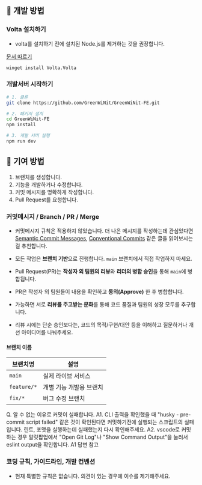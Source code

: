 ## 🚀 개발 방법

### Volta 설치하기

- volta를 설치하기 전에 설치된 Node.js를 제거하는 것을 권장합니다.

[문서 따르기](https://docs.volta.sh/guide/getting-started#windows-installation)

```bash
winget install Volta.Volta
```

### 개발서버 시작하기

```bash
# 1. 클론
git clone https://github.com/GreenWiNit/GreenWiNit-FE.git

# 2. 패키지 설치
cd GreenWiNit-FE
npm install

# 3. 개발 서버 실행
npm run dev
```

## 🤝 기여 방법

1. 브랜치를 생성합니다.
2. 기능을 개발하거나 수정합니다.
3. 커밋 메시지를 명확하게 작성합니다.
4. Pull Request를 요청합니다.

### 커밋메시지 / Branch / PR / Merge

- 커밋메시지 규칙은 적용하지 않았습니다. 더 나은 메시지를 작성하는데 관심있다면 [Semantic Commit Messages](https://gist.github.com/joshbuchea/6f47e86d2510bce28f8e7f42ae84c716), [Conventional Commits](https://www.conventionalcommits.org/ko) 같은 글을 읽어보시는 걸 추천합니다.

- 모든 작업은 **브랜치 기반**으로 진행합니다. `main` 브랜치에서 직접 작업하지 마세요.
- Pull Request(PR)는 **작성자 외 팀원의 리뷰**와 **리더의 병합 승인**을 통해 `main`에 병합됩니다.
- PR은 작성자 외 팀원들이 내용을 확인하고 **동의(Approve)** 한 후 병합합니다.
- 가능하면 서로 **리뷰를 주고받는 문화**를 통해 코드 품질과 팀원의 성장 모두를 추구합니다.
- 리뷰 시에는 단순 승인보다는, 코드의 목적/구현/대안 등을 이해하고 질문하거나 개선 아이디어를 나눠주세요.

#### 브랜치 이름

| 브랜치명    | 설명                    |
| ----------- | ----------------------- |
| `main`      | 실제 라이브 서비스      |
| `feature/*` | 개별 기능 개발용 브랜치 |
| `fix/*`     | 버그 수정 브랜치        |

Q. 알 수 없는 이유로 커밋이 실패합니다.
A1. CLI 출력을 확인했을 때 "husky - pre-commit script failed" 같은 것이 확인된다면 커밋하기전에 실행되는 스크립트의 실패입니다.
린트, 포맷을 실행하는데 실패했는지 다시 확인해주세요.
A2. vscode로 커밋하는 경우 알럿팝업에서 "Open Git Log"나 "Show Command Output"을 눌러서 eslint output을 확인합니다. A1 답변 참고

### 코딩 규칙, 가이드라인, 개발 컨벤션

- 현재 특별한 규칙은 없습니다. 의견이 있는 경우에 이슈를 제기해주세요.
